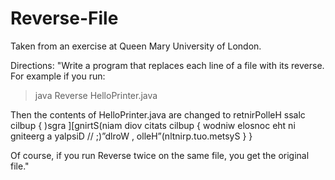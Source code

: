 # Reverse-File

Taken from an exercise at Queen Mary University of London.

Directions: "Write a program that replaces each line of a file with its reverse. For example if you 
run:
> java Reverse HelloPrinter.java

Then the contents of 
HelloPrinter.java
are changed to
retnirPolleH ssalc cilbup
{
)sgra ][gnirtS(niam diov citats cilbup
{
wodniw elosnoc eht ni gniteerg a yalpsiD //
;)”dlroW , olleH”(nltnirp.tuo.metsyS
}
}

Of course, if you run Reverse twice on the same file, you get the original file."

